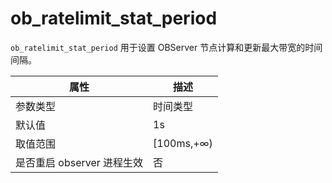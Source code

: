 ob_ratelimit_stat_period 
=============================================

`ob_ratelimit_stat_period` 用于设置 OBServer 节点计算和更新最大带宽的时间间隔。


|        属性        |     描述      |
|------------------|-------------|
| 参数类型             | 时间类型        |
| 默认值              | 1s          |
| 取值范围             | \[100ms,+∞) |
| 是否重启 observer 进程生效 | 否           |


